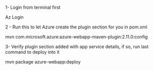 1- Login from terminal first

Az Login

2 - Run this to let Azure create the plugin section for you in pom.xml

mvn com.microsoft.azure:azure-webapp-maven-plugin:2.11.0:config


3- Verify plugin section added with app service details, if so, run last command to deploy into it


mvn package azure-webapp:deploy